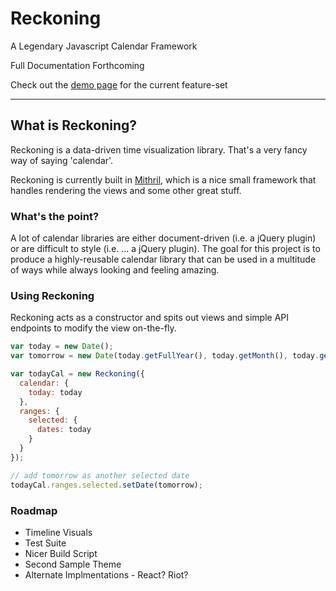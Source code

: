 # Reckoning

A Legendary Javascript Calendar Framework

Full Documentation Forthcoming

Check out the [demo page](http://reckoning.douggo.com) for the current feature-set

---

## What is Reckoning?

Reckoning is a data-driven time visualization library.  That's a very fancy way of saying 'calendar'.

Reckoning is currently built in [Mithril](http://mithril.js.org), which is a nice small framework that handles rendering the views and some other great stuff.

### What's the point?

A lot of calendar libraries are either document-driven (i.e. a jQuery plugin) or are difficult to style (i.e. ... a jQuery plugin).  The goal for this project is to produce a highly-reusable calendar library that can be used in a multitude of ways while always looking and feeling amazing.

### Using Reckoning

Reckoning acts as a constructor and spits out views and simple API endpoints to modify the view on-the-fly.

```javascript
var today = new Date();
var tomorrow = new Date(today.getFullYear(), today.getMonth(), today.getDate() + 1);

var todayCal = new Reckoning({
  calendar: {
    today: today
  },
  ranges: {
    selected: {
      dates: today
    }
  }
});

// add tomorrow as another selected date
todayCal.ranges.selected.setDate(tomorrow);
```

### Roadmap
 - Timeline Visuals
 - Test Suite
 - Nicer Build Script
 - Second Sample Theme
 - Alternate Implmentations - React? Riot?


